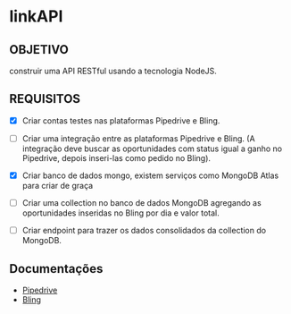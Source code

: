 # linkAPI

## OBJETIVO
construir uma API RESTful usando a tecnologia NodeJS.

## REQUISITOS

- [x] Criar contas testes nas plataformas Pipedrive e Bling.

- [ ] Criar uma integração entre as plataformas Pipedrive e Bling. (A integração deve buscar as oportunidades com status igual a ganho no Pipedrive, depois inseri-las como pedido no Bling).

- [x] Criar banco de dados mongo, existem serviços como MongoDB Atlas para criar de graça

- [ ] Criar uma collection no banco de dados MongoDB agregando as oportunidades inseridas no Bling por dia e valor total.

- [ ] Criar endpoint para trazer os dados consolidados da collection do MongoDB.


## Documentações

- [Pipedrive](https://developers.pipedrive.com/docs/api/v1/) 
- [Bling](https://ajuda.bling.com.br/hc/pt-br/categories/360002186394-API-para-Desenvolvedores) 